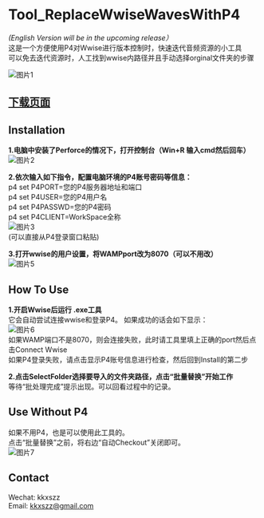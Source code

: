 # Tool_ReplaceWwiseWavesWithP4
*(English Version will be in the upcoming release）*  
这是一个方便使用P4对Wwise进行版本控制时，快速迭代音频资源的小工具  
可以免去迭代资源时，人工找到wwise内路径并且手动选择orginal文件夹的步骤

![图片1](https://user-images.githubusercontent.com/52338219/203681670-5960f688-7874-41e0-a6ed-0f0510015535.png)  
## [下载页面](https://github.com/szz1031/Tool_ReplaceWwiseWavesWithP4/releases)

## Installation
**1.电脑中安装了Perforce的情况下，打开控制台（Win+R 输入cmd然后回车）**  
![图片2](https://user-images.githubusercontent.com/52338219/203682044-033c33dd-a1ba-47b3-99c8-997dae674d28.png)

**2.依次输入如下指令，配置电脑环境的P4账号密码等信息：**  
p4 set P4PORT=您的P4服务器地址和端口  
p4 set P4USER=您的P4用户名  
p4 set P4PASSWD=您的P4密码  
p4 set P4CLIENT=WorkSpace全称  
![图片3](https://user-images.githubusercontent.com/52338219/203682135-a68529ba-2915-494c-8f72-78741689a71f.png)  
(可以直接从P4登录窗口粘贴)  


**3.打开wwise的用户设置，将WAMPport改为8070（可以不用改）**  
![图片5](https://user-images.githubusercontent.com/52338219/203683152-dbbe03b2-5893-44b8-ab8d-38d9315108d2.png)


## How To Use  
**1.开启Wwise后运行 .exe工具**  
它会自动尝试连接wwise和登录P4。 如果成功的话会如下显示：  
![图片6](https://user-images.githubusercontent.com/52338219/203683508-8308d0e9-b1d7-4c5a-8822-b6d97c7b0e10.png)  
如果WAMP端口不是8070，则会连接失败，此时请工具里填上正确的port然后点击Connect Wwise  
如果P4登录失败，请点击显示P4账号信息进行检查，然后回到Install的第二步  

**2.点击SelectFolder选择要导入的文件夹路径，点击“批量替换”开始工作**  
等待“批处理完成”提示出现。可以回看过程中的记录。

## Use Without P4
如果不用P4，也是可以使用此工具的。  
点击“批量替换”之前，将右边“自动Checkout”关闭即可。  
![图片7](https://user-images.githubusercontent.com/52338219/203690232-6e849533-3146-4782-8c96-1cfa001ca0e0.png)

## Contact
Wechat: kkxszz  
Email: kkxszz@gmail.com  
